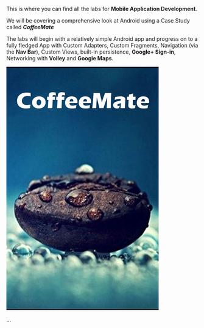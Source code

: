This is where you can find all the labs for **Mobile Application Development**.

We will be covering a comprehensive look at Android using a Case Study called ***CoffeeMate***

The labs will begin with a relatively simple Android app and progress on to a fully fledged App with Custom Adapters, Custom Fragments, Navigation (via the **Nav Bar**), Custom Views, built-in persistence, **Google+ Sign-in**, Networking with **Volley** and **Google Maps**.

![](cover.jpg)

...